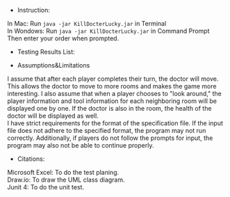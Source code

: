 - Instruction: 
 
In Mac: Run `java -jar KillDocterLucky.jar` in Terminal  
In Wondows: Run `java -jar KillDocterLucky.jar` in Command Prompt  
Then enter your order when prompted. 

 

- Testing Results List:  


- Assumptions&Limitations

I assume that after each player completes their turn, the doctor will move. This allows the doctor to move to more rooms and makes the game more interesting. I also assume that when a player chooses to "look around," the player information and tool information for each neighboring room will be displayed one by one. If the doctor is also in the room, the health of the doctor will be displayed as well.  
I have strict requirements for the format of the specification file. If the input file does not adhere to the specified format, the program may not run correctly. Additionally, if players do not follow the prompts for input, the program may also not be able to continue properly.

- Citations:

Microsoft Excel: To do the test planing.  
Draw.io: To draw the UML class diagram.  
Junit 4: To do the unit test.
